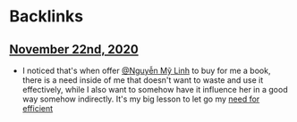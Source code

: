 
# Backlinks
## [November 22nd, 2020](<November 22nd, 2020.md>)
-  I noticed that's when offer [@Nguyễn Mỹ Linh](<@Nguyễn Mỹ Linh.md>) to buy for me a book, there is a need inside of me that doesn't want to waste and use it effectively, while I also want to somehow have it influence her in a good way somehow indirectly. It's my big lesson to let go my [need for efficient](<need for efficient.md>)

